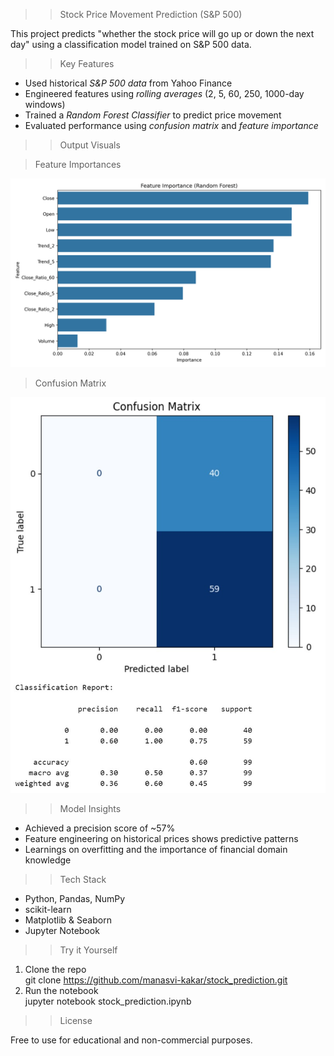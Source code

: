  >> Stock Price Movement Prediction (S&P 500)

This project predicts "whether the stock price will go up or down the next day" using a classification model trained on S&P 500 data.

>>  Key Features

- Used historical *S&P 500 data* from Yahoo Finance
- Engineered features using *rolling averages* (2, 5, 60, 250, 1000-day windows)
- Trained a *Random Forest Classifier* to predict price movement
- Evaluated performance using *confusion matrix* and *feature importance*

>> Output Visuals

> Feature Importances

![Feature Importances](feature_importance.png)

> Confusion Matrix

![Confusion Matrix](confusion_matrix.jpg)

>> Model Insights

- Achieved a precision score of ~57%
- Feature engineering on historical prices shows predictive patterns
- Learnings on overfitting and the importance of financial domain knowledge

>> Tech Stack

- Python, Pandas, NumPy
- scikit-learn
- Matplotlib & Seaborn
- Jupyter Notebook

>> Try it Yourself

1. Clone the repo  
   git clone https://github.com/manasvi-kakar/stock_prediction.git
2. Run the notebook  
   jupyter notebook stock_prediction.ipynb


>> License

Free to use for educational and non-commercial purposes.
